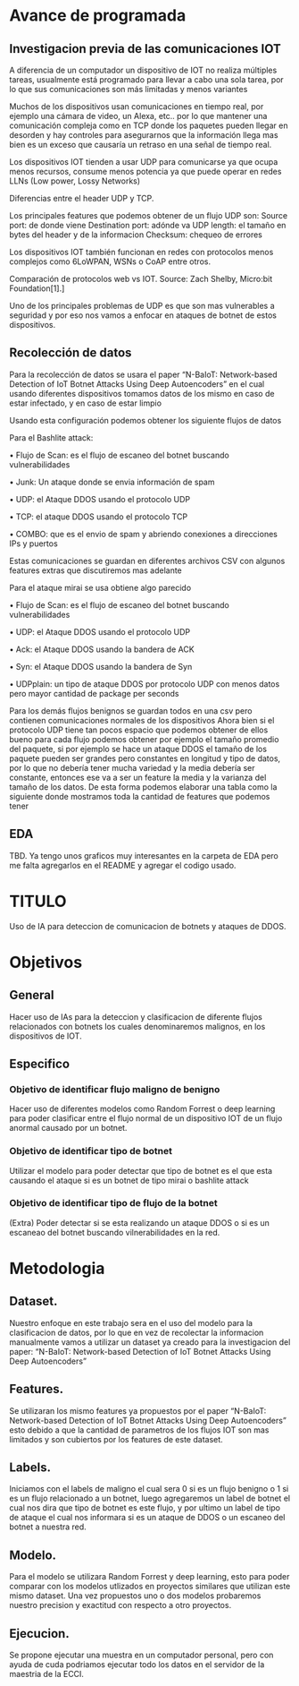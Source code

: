 

# Avance de programada

## Investigacion previa de las comunicaciones IOT

A diferencia de un computador un dispositivo de IOT no realiza múltiples tareas, usualmente está programado para llevar a cabo una sola tarea, por lo que sus comunicaciones son más limitadas y menos variantes

Muchos de los dispositivos usan comunicaciones en tiempo real, por ejemplo una cámara de video, un Alexa, etc.. por lo que mantener una comunicación compleja como en TCP donde los paquetes pueden llegar en desorden y hay controles para asegurarnos que la información llega mas bien es un exceso que causaría un retraso en una señal de tiempo real.

Los dispositivos IOT tienden a usar UDP para comunicarse ya que ocupa menos recursos, consume menos potencia ya que puede operar en redes  LLNs (Low power, Lossy Networks)


 
Diferencias entre el header UDP y TCP.


Los principales features que podemos obtener de un flujo UDP son:
	Source port: de donde viene
	Destination port: adónde va
	UDP length: el tamaño en bytes del header y de la informacion
	Checksum: chequeo de errores


Los dispositivos IOT también funcionan en redes con protocolos menos complejos como 6LoWPAN, WSNs o CoAP entre otros.


 

Comparación de protocolos web vs IOT. Source: Zach Shelby, Micro:bit Foundation[1].]

Uno de los principales problemas de UDP es que son mas vulnerables a seguridad y por eso nos vamos a enfocar en ataques de botnet de estos dispositivos.


## Recolección de datos 

Para la recolección de datos se usara el paper “N-BaIoT: Network-based Detection of IoT Botnet Attacks Using Deep Autoencoders” en el cual usando diferentes dispositivos tomamos datos de los mismo en caso de estar infectado, y en caso de estar limpio
 

Usando esta configuración podemos obtener los siguiente flujos de datos

Para el Bashlite attack:

•	Flujo de Scan: es el flujo de escaneo del botnet buscando vulnerabilidades

•	Junk: Un ataque donde se envia información de spam

•	UDP:  el Ataque DDOS usando el protocolo UDP

•	TCP: el ataque DDOS usando el protocolo TCP

•	COMBO: que es el envio de spam y abriendo conexiones a direcciones IPs y puertos

Estas comunicaciones se guardan en diferentes archivos CSV con algunos features extras que discutiremos mas adelante
 

Para el ataque mirai se usa obtiene algo parecido

•	Flujo de Scan: es el flujo de escaneo del botnet buscando vulnerabilidades

•	UDP:  el Ataque DDOS usando el protocolo UDP

•	Ack:  el Ataque DDOS usando la bandera de  ACK

•	Syn:  el Ataque DDOS usando la bandera de  Syn

•	UDPplain: un tipo de ataque DDOS por protocolo UDP con menos datos pero mayor cantidad de package per seconds

Para los demás flujos benignos se guardan todos en una csv pero contienen comunicaciones normales de los dispositivos
Ahora bien si el protocolo UDP tiene tan pocos espacio que podemos obtener de ellos bueno para cada flujo podemos obtener por ejemplo el tamaño promedio del paquete, si por ejemplo se hace un ataque DDOS el tamaño de los paquete pueden ser grandes pero constantes en longitud y tipo de datos, por lo que no debería tener mucha variedad y la media debería ser constante, entonces ese va a ser un feature la media y la varianza del tamaño de los datos.
De esta forma podemos elaborar una tabla como la siguiente donde mostramos toda la cantidad de features que podemos tener
 
## EDA
  TBD.
  Ya tengo unos graficos muy interesantes en la carpeta de EDA pero me falta agregarlos en el README y agregar el codigo usado.

# TITULO
  Uso de IA para deteccion de comunicacion de botnets y ataques de DDOS.

# Objetivos

## General
  Hacer uso de IAs para la deteccion y clasificacion de diferente flujos relacionados con botnets los cuales denominaremos malignos, en los dispositivos de IOT. 
  
## Especifico
  
  ### Objetivo de identificar flujo maligno de benigno
  Hacer uso de diferentes modelos como Random Forrest o deep learning para poder clasificar entre el flujo normal de un dispositivo IOT de un flujo anormal causado por un botnet.
  
  ### Objetivo de identificar tipo de botnet
  Utilizar el modelo para poder detectar que tipo de botnet es el que esta causando el ataque si es un botnet de tipo mirai o bashlite attack
  
  ### Objetivo de identificar tipo de flujo de la botnet
  (Extra) Poder detectar si se esta realizando un ataque DDOS o si es un escaneao del botnet buscando vilnerabilidades en la red.
  
# Metodologia

  ## Dataset.
   Nuestro enfoque en este trabajo sera en el uso del modelo para la clasificacion de datos, por lo que en vez de recolectar la informacion manualmente vamos a utilizar un dataset ya creado para la investigacion del paper: “N-BaIoT: Network-based Detection of IoT Botnet Attacks Using Deep Autoencoders” 
  
  ## Features.
  Se utilizaran los mismo features ya propuestos por el paper “N-BaIoT: Network-based Detection of IoT Botnet Attacks Using Deep Autoencoders” esto debido a que la cantidad de parametros de los flujos IOT son mas limitados y son cubiertos por los features de este dataset.  

  ## Labels.
   Iniciamos con el labels de maligno el cual sera 0 si es un flujo benigno o 1 si es un flujo relacionado a un botnet, luego agregaremos un label de botnet el cual nos dira que tipo de botnet es este flujo, y por ultimo un label de tipo de ataque el cual nos informara si es un ataque de DDOS o un escaneo del botnet a nuestra red.

  ## Modelo.
   Para el modelo se utilizara Random Forrest y deep learning, esto para poder comparar con los modelos utlizados en proyectos similares que utilizan este mismo dataset.    Una vez propuestos uno o dos modelos probaremos nuestro precision y exactitud con respecto a otro proyectos.
  
  ## Ejecucion.
  Se propone ejecutar una muestra en un computador personal, pero con ayuda de cuda podriamos ejecutar todo los datos en el servidor de la maestria de la ECCI.
